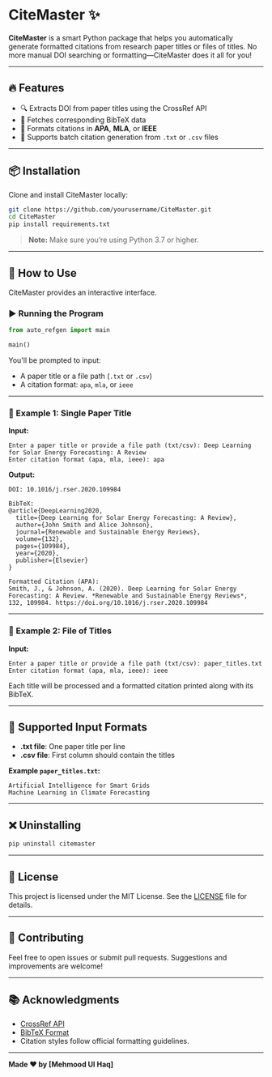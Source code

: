 # CiteMaster ✨

**CiteMaster** is a smart Python package that helps you automatically generate formatted citations from research paper titles or files of titles. No more manual DOI searching or formatting—CiteMaster does it all for you!

---

## 🔥 Features

- 🔍 Extracts DOI from paper titles using the CrossRef API
- 🧠 Fetches corresponding BibTeX data
- 📝 Formats citations in **APA**, **MLA**, or **IEEE**
- 📂 Supports batch citation generation from `.txt` or `.csv` files

---

## 📦 Installation

Clone and install CiteMaster locally:

```bash
git clone https://github.com/yourusername/CiteMaster.git
cd CiteMaster
pip install requirements.txt
```

> **Note:** Make sure you’re using Python 3.7 or higher.

---

## 🚀 How to Use

CiteMaster provides an interactive interface.

### ▶️ Running the Program

```python
from auto_refgen import main

main()
```

You'll be prompted to input:

- A paper title or a file path (`.txt` or `.csv`)
- A citation format: `apa`, `mla`, or `ieee`

---

### 📌 Example 1: Single Paper Title

**Input:**

```
Enter a paper title or provide a file path (txt/csv): Deep Learning for Solar Energy Forecasting: A Review
Enter citation format (apa, mla, ieee): apa
```

**Output:**

```
DOI: 10.1016/j.rser.2020.109984

BibTeX:
@article{DeepLearning2020,
  title={Deep Learning for Solar Energy Forecasting: A Review},
  author={John Smith and Alice Johnson},
  journal={Renewable and Sustainable Energy Reviews},
  volume={132},
  pages={109984},
  year={2020},
  publisher={Elsevier}
}

Formatted Citation (APA):
Smith, J., & Johnson, A. (2020). Deep Learning for Solar Energy Forecasting: A Review. *Renewable and Sustainable Energy Reviews*, 132, 109984. https://doi.org/10.1016/j.rser.2020.109984
```

---

### 📄 Example 2: File of Titles

**Input:**

```
Enter a paper title or provide a file path (txt/csv): paper_titles.txt
Enter citation format (apa, mla, ieee): ieee
```

Each title will be processed and a formatted citation printed along with its BibTeX.

---

## 📁 Supported Input Formats

- **.txt file**: One paper title per line  
- **.csv file**: First column should contain the titles

**Example `paper_titles.txt`:**

```
Artificial Intelligence for Smart Grids
Machine Learning in Climate Forecasting
```

---

## ❌ Uninstalling

```bash
pip uninstall citemaster
```

---

## 📝 License

This project is licensed under the MIT License. See the [LICENSE](LICENSE) file for details.

---

## 🤝 Contributing

Feel free to open issues or submit pull requests. Suggestions and improvements are welcome!

---

## 📚 Acknowledgments

- [CrossRef API](https://www.crossref.org/)
- [BibTeX Format](https://www.bibtex.org/)
- Citation styles follow official formatting guidelines.

---

**Made ❤️ by [Mehmood Ul Haq]**
